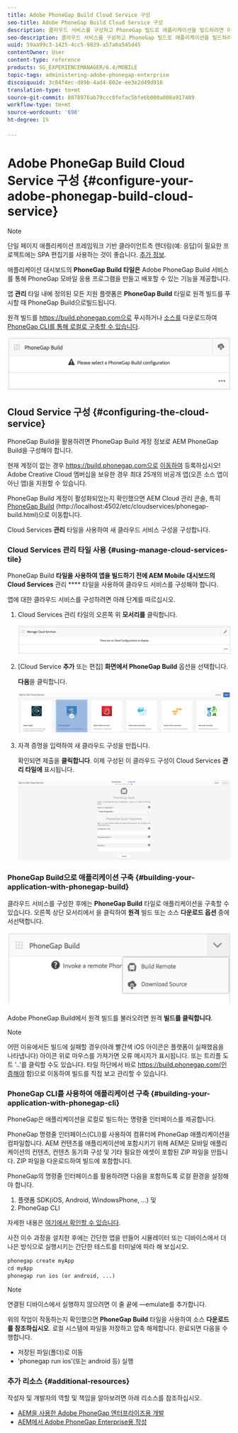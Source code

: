 ```yaml
---
title: Adobe PhoneGap Build Cloud Service 구성
seo-title: Adobe PhoneGap Build Cloud Service 구성
description: 클라우드 서비스를 구성하고 PhoneGap 빌드로 애플리케이션을 빌드하려면 이 페이지를 따르십시오.
seo-description: 클라우드 서비스를 구성하고 PhoneGap 빌드로 애플리케이션을 빌드하려면 이 페이지를 따르십시오.
uuid: 59aa99c3-1425-4cc5-9839-a57a6a545d45
contentOwner: User
content-type: reference
products: SG_EXPERIENCEMANAGER/6.4/MOBILE
topic-tags: administering-adobe-phonegap-enterprise
discoiquuid: 3c84f4ec-d89b-4ad4-802e-ee3e2d49d916
translation-type: tm+mt
source-git-commit: 8078976ab79ccc0fefac5bfe6b000a008a917489
workflow-type: tm+mt
source-wordcount: '698'
ht-degree: 1%

---
```



# Adobe PhoneGap Build Cloud Service 구성 {#configure-your-adobe-phonegap-build-cloud-service}

>[!NOTE]
>
>단일 페이지 애플리케이션 프레임워크 기반 클라이언트측 렌더링(예: 응답)이 필요한 프로젝트에는 SPA 편집기를 사용하는 것이 좋습니다. [추가 정보](/help/sites-developing/spa-overview.md).

애플리케이션 대시보드의 **PhoneGap Build 타일은** Adobe PhoneGap Build 서비스를 통해 PhoneGap 모바일 응용 프로그램을 만들고 배포할 수 있는 기능을 제공합니다.

앱 **관리** 타일 내에 정의된 모든 지원 플랫폼은 **PhoneGap Build** 타일로 원격 빌드를 푸시할 때 PhoneGap Build으로빌드됩니다.

원격 빌드를 https://build.phonegap.com으로 푸시하거나 [소스를](https://build.phonegap.com) 다운로드하여 [PhoneGap CLI를 통해 로컬로 구축할 수 있습니다](https://docs.phonegap.com/references/phonegap-cli/).

![PhoneGap Build 타일](assets/chlimage_1-60.png)

## Cloud Service 구성 {#configuring-the-cloud-service}

PhoneGap Build을 활용하려면 PhoneGap Build 계정 정보로 AEM PhoneGap Build을 구성해야 합니다.

현재 계정이 없는 경우 https://build.phonegap.com으로 [이동하여](https://build.phonegap.com) 등록하십시오! Adobe Creative Cloud 멤버십을 보유한 경우 최대 25개의 비공개 앱(오픈 소스 앱이 아닌 앱)을 지원할 수 있습니다.

PhoneGap Build 계정이 활성화되었는지 확인했으면 AEM Cloud 관리 콘솔, 특히 [PhoneGap Build](http://localhost:4502/etc/cloudservices/phonegap-build.html) (http://localhost:4502/etc/cloudservices/phonegap-build.html)으로 이동합니다.

Cloud Services **관리** 타일을 사용하여 새 클라우드 서비스 구성을 구성합니다.

### Cloud Services 관리 타일 사용 {#using-manage-cloud-services-tile}

PhoneGap Build **타일을 사용하여 앱을 빌드하기 전에 AEM Mobile 대시보드의 Cloud Services** 관리 **** 타일을 사용하여 클라우드 서비스를 구성해야 합니다.

앱에 대한 클라우드 서비스를 구성하려면 아래 단계를 따르십시오.

1. Cloud Services 관리 타일의 오른쪽 위 **모서리를** 클릭합니다.

   ![chlimage_1-61](assets/chlimage_1-61.png)

1. [Cloud Service **추가** 또는 편집] **화면에서 PhoneGap Build** 옵션을 선택합니다.

   **다음**&#x200B;을 클릭합니다.

   ![chlimage_1-62](assets/chlimage_1-62.png)

1. 자격 증명을 입력하여 새 클라우드 구성을 만듭니다.

   확인되면 제출을 **클릭합니다**. 이제 구성된 이 클라우드 구성이 Cloud Services **관리 타일에** 표시됩니다.

   ![chlimage_1-63](assets/chlimage_1-63.png)

### PhoneGap Build으로 애플리케이션 구축 {#building-your-application-with-phonegap-build}

클라우드 서비스를 구성한 후에는 **PhoneGap Build** 타일로 애플리케이션을 구축할 수 있습니다. 오른쪽 상단 모서리에서 을 클릭하여 **원격** 빌드 또는 소스 **다운로드 옵션** 중에서선택합니다.

![chlimage_1-64](assets/chlimage_1-64.png)

Adobe PhoneGap Build에서 원격 빌드를 불러오려면 원격 **빌드를 클릭합니다**.

>[!NOTE]
>
>어떤 이유에서든 빌드에 실패할 경우(아래 빨간색 iOS 아이콘은 플랫폼이 실패했음을 나타냅니다) 아이콘 위로 마우스를 가져가면 오류 메시지가 표시됩니다. 또는 트리플 도트 &#39;..&#39;를 클릭할 수도 있습니다. 타일 하단에서 바로 https://build.phonegap.com(인증해야 함)으로 이동하여 빌드를 직접 보고 관리할 수 있습니다.

### PhoneGap CLI를 사용하여 애플리케이션 구축 {#building-your-application-with-phonegap-cli}

PhoneGap은 애플리케이션을 로컬로 빌드하는 명령줄 인터페이스를 제공합니다.

PhoneGap 명령줄 인터페이스(CLI)를 사용하여 컴퓨터에 PhoneGap 애플리케이션을 컴파일합니다. AEM 컨텐츠를 애플리케이션에 포함시키기 위해 AEM은 모바일 애플리케이션의 컨텐츠, 컨텐츠 동기화 구성 및 기타 필요한 에셋이 포함된 ZIP 파일을 만듭니다. ZIP 파일을 다운로드하여 빌드에 포함합니다.

PhoneGap의 명령줄 인터페이스를 활용하려면 다음을 포함하도록 로컬 환경을 설정해야 합니다.

1. 플랫폼 SDK(iOS, Android, WindowsPhone, ...) 및
1. PhoneGap CLI

자세한 내용은 [여기에서 확인할 수 있습니다](https://docs.phonegap.com/references/phonegap-cli/).

사전 이수 과정을 설치한 후에는 간단한 앱을 만들어 시뮬레이터 또는 디바이스에서 더 나은 방식으로 실행시키는 간단한 테스트를 터미널에 따라 해 보십시오.

```xml
phonegap create myApp
cd myApp
phonegap run ios (or android, ...)
```

>[!NOTE]
>
>연결된 디바이스에서 실행하지 않으려면 이 줄 끝에 —emulate를 추가합니다.

위의 작업이 작동하는지 확인했으면 **PhoneGap Build** 타일을 사용하여 소스 **다운로드를 참조하십시오**. 로컬 시스템에 파일을 저장하고 압축 해제합니다. 완료되면 다음을 수행합니다.

* 저장된 파일(폴더)로 이동
* &#39;phonegap run ios&#39;(또는 android 등) 실행

### 추가 리소스 {#additional-resources}

작성자 및 개발자의 역할 및 책임을 알아보려면 아래 리소스를 참조하십시오.

* [AEM을 사용한 Adobe PhoneGap 엔터프라이즈용 개발](/help/mobile/developing-in-phonegap.md)
* [AEM에서 Adobe PhoneGap Enterprise용 작성](/help/mobile/phonegap.md)
